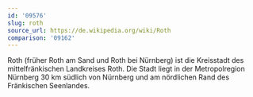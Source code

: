 ```yaml
---
id: '09576'
slug: roth
source_url: https://de.wikipedia.org/wiki/Roth
comparison: '09162'
---
```


Roth (früher Roth am Sand und Roth bei Nürnberg) ist die Kreisstadt des mittelfränkischen Landkreises Roth. Die Stadt liegt in der Metropolregion Nürnberg 30 km südlich von Nürnberg und am nördlichen Rand des Fränkischen Seenlandes.
